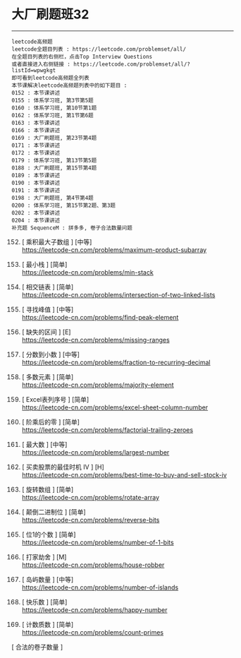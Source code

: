 # 大厂刷题班32

---

```
leetcode高频题
leetcode全题目列表 : https://leetcode.com/problemset/all/
在全题目列表的右侧栏，点击Top Interview Questions
或者直接进入右侧链接 : https://leetcode.com/problemset/all/?listId=wpwgkgt
即可看到leetcode高频题全列表
本节课解决leetcode高频题列表中的如下题目 : 
0152 : 本节课讲述
0155 : 体系学习班, 第3节第5题
0160 : 体系学习班, 第10节第1题
0162 : 体系学习班, 第1节第6题
0163 : 本节课讲述
0166 : 本节课讲述
0169 : 大厂刷题班, 第23节第4题
0171 : 本节课讲述
0172 : 本节课讲述
0179 : 体系学习班, 第13节第5题
0188 : 大厂刷题班, 第15节第4题
0189 : 本节课讲述
0190 : 本节课讲述
0191 : 本节课讲述
0198 : 大厂刷题班, 第4节第4题
0200 : 体系学习班, 第15节第2题、第3题
0202 : 本节课讲述
0204 : 本节课讲述
补充题 SequenceM : 拼多多, 卷子合法数量问题
```

152. [ 乘积最大子数组 ] [中等]    
https://leetcode-cn.com/problems/maximum-product-subarray

155. [ 最小栈 ] [简单]    
https://leetcode-cn.com/problems/min-stack

160. [ 相交链表 ] [简单]    
https://leetcode-cn.com/problems/intersection-of-two-linked-lists

162. [ 寻找峰值 ] [中等]    
https://leetcode-cn.com/problems/find-peak-element

163. [ 缺失的区间 ] [E]    
https://leetcode-cn.com/problems/missing-ranges

166. [ 分数到小数 ] [中等]    
https://leetcode-cn.com/problems/fraction-to-recurring-decimal

169. [ 多数元素 ] [简单]    
https://leetcode-cn.com/problems/majority-element

171. [ Excel表列序号 ] [简单]    
https://leetcode-cn.com/problems/excel-sheet-column-number

172. [ 阶乘后的零 ] [简单]    
https://leetcode-cn.com/problems/factorial-trailing-zeroes

179. [ 最大数 ] [中等]    
https://leetcode-cn.com/problems/largest-number

188. [ 买卖股票的最佳时机 IV ] [H]  
https://leetcode-cn.com/problems/best-time-to-buy-and-sell-stock-iv

189. [ 旋转数组 ] [简单]    
https://leetcode-cn.com/problems/rotate-array

190. [ 颠倒二进制位 ] [简单]    
https://leetcode-cn.com/problems/reverse-bits

191. [ 位1的个数 ] [简单]    
https://leetcode-cn.com/problems/number-of-1-bits

198. [ 打家劫舍 ] [M]    
https://leetcode-cn.com/problems/house-robber

200. [ 岛屿数量 ] [中等]    
https://leetcode-cn.com/problems/number-of-islands

202. [ 快乐数 ] [简单]    
https://leetcode-cn.com/problems/happy-number

204. [ 计数质数 ] [简单]    
https://leetcode-cn.com/problems/count-primes

[ 合法的卷子数量 ]